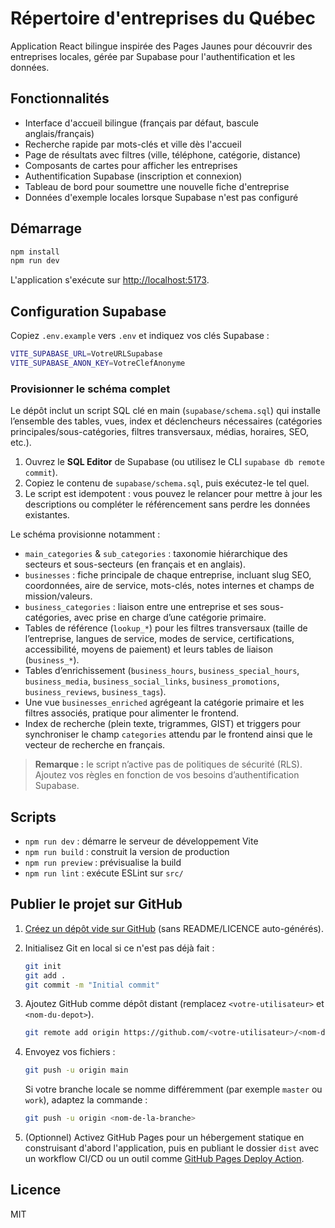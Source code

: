 # Répertoire d'entreprises du Québec

Application React bilingue inspirée des Pages Jaunes pour découvrir des entreprises locales, gérée par Supabase pour l'authentification et les données.

## Fonctionnalités

- Interface d'accueil bilingue (français par défaut, bascule anglais/français)
- Recherche rapide par mots-clés et ville dès l'accueil
- Page de résultats avec filtres (ville, téléphone, catégorie, distance)
- Composants de cartes pour afficher les entreprises
- Authentification Supabase (inscription et connexion)
- Tableau de bord pour soumettre une nouvelle fiche d'entreprise
- Données d'exemple locales lorsque Supabase n'est pas configuré

## Démarrage

```bash
npm install
npm run dev
```

L'application s'exécute sur [http://localhost:5173](http://localhost:5173).

## Configuration Supabase

Copiez `.env.example` vers `.env` et indiquez vos clés Supabase :

```bash
VITE_SUPABASE_URL=VotreURLSupabase
VITE_SUPABASE_ANON_KEY=VotreClefAnonyme
```

### Provisionner le schéma complet

Le dépôt inclut un script SQL clé en main (`supabase/schema.sql`) qui installe l’ensemble des tables, vues, index et déclencheurs nécessaires (catégories principales/sous-catégories, filtres transversaux, médias, horaires, SEO, etc.).

1. Ouvrez le **SQL Editor** de Supabase (ou utilisez le CLI `supabase db remote commit`).
2. Copiez le contenu de `supabase/schema.sql`, puis exécutez-le tel quel.
3. Le script est idempotent : vous pouvez le relancer pour mettre à jour les descriptions ou compléter le référencement sans perdre les données existantes.

Le schéma provisionne notamment :

- `main_categories` & `sub_categories` : taxonomie hiérarchique des secteurs et sous-secteurs (en français et en anglais).
- `businesses` : fiche principale de chaque entreprise, incluant slug SEO, coordonnées, aire de service, mots-clés, notes internes et champs de mission/valeurs.
- `business_categories` : liaison entre une entreprise et ses sous-catégories, avec prise en charge d’une catégorie primaire.
- Tables de référence (`lookup_*`) pour les filtres transversaux (taille de l’entreprise, langues de service, modes de service, certifications, accessibilité, moyens de paiement) et leurs tables de liaison (`business_*`).
- Tables d’enrichissement (`business_hours`, `business_special_hours`, `business_media`, `business_social_links`, `business_promotions`, `business_reviews`, `business_tags`).
- Une vue `businesses_enriched` agrégeant la catégorie primaire et les filtres associés, pratique pour alimenter le frontend.
- Index de recherche (plein texte, trigrammes, GIST) et triggers pour synchroniser le champ `categories` attendu par le frontend ainsi que le vecteur de recherche en français.

> **Remarque :** le script n’active pas de politiques de sécurité (RLS). Ajoutez vos règles en fonction de vos besoins d’authentification Supabase.

## Scripts

- `npm run dev` : démarre le serveur de développement Vite
- `npm run build` : construit la version de production
- `npm run preview` : prévisualise la build
- `npm run lint` : exécute ESLint sur `src/`

## Publier le projet sur GitHub

1. [Créez un dépôt vide sur GitHub](https://github.com/new) (sans README/LICENCE auto-générés).
2. Initialisez Git en local si ce n'est pas déjà fait :

   ```bash
   git init
   git add .
   git commit -m "Initial commit"
   ```

3. Ajoutez GitHub comme dépôt distant (remplacez `<votre-utilisateur>` et `<nom-du-depot>`).

   ```bash
   git remote add origin https://github.com/<votre-utilisateur>/<nom-du-depot>.git
   ```

4. Envoyez vos fichiers :

   ```bash
   git push -u origin main
   ```

   Si votre branche locale se nomme différemment (par exemple `master` ou `work`), adaptez la commande :

   ```bash
   git push -u origin <nom-de-la-branche>
   ```

5. (Optionnel) Activez GitHub Pages pour un hébergement statique en construisant d'abord l'application, puis en publiant le dossier `dist` avec un workflow CI/CD ou un outil comme [GitHub Pages Deploy Action](https://github.com/JamesIves/github-pages-deploy-action).

## Licence

MIT
